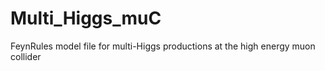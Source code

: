# Multi_Higgs_muC
FeynRules model file for multi-Higgs productions at the high energy muon collider 
